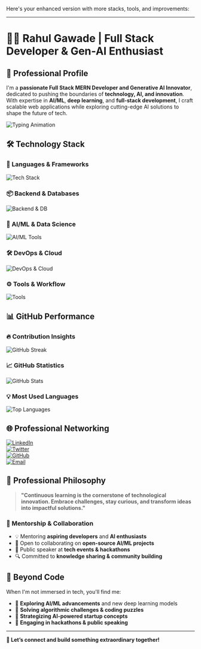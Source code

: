 Here's your enhanced version with more stacks, tools, and improvements:  

---

# 👨‍💻 Rahul Gawade | Full Stack Developer & Gen-AI Enthusiast  

## 🌟 Professional Profile  

I'm a **passionate Full Stack MERN Developer and Generative AI Innovator**, dedicated to pushing the boundaries of **technology, AI, and innovation**. With expertise in **AI/ML**, **deep learning**, and **full-stack development**, I craft scalable web applications while exploring cutting-edge AI solutions to shape the future of tech.  

![Typing Animation](https://readme-typing-svg.demolab.com/?font=Fira+Code&size=24&duration=4000&pause=1000&color=00C7FF&center=true&vCenter=true&width=600&lines=Full+Stack+Developer+%F0%9F%92%BB;Generative+AI+Innovator+%F0%9F%A7%BA;Machine+Learning+Engineer+%F0%9F%9A%80;MERN+Stack+Expert+%E2%9C%A8;Tech+Community+Contributor+%F0%9F%91%8D)  

## 🛠️ Technology Stack  

### **🚀 Languages & Frameworks**  
![Tech Stack](https://skillicons.dev/icons?i=react,nextjs,nodejs,express,typescript,python,cpp,java,php,html,css,tailwind,sass&theme=dark)  

### **📦 Backend & Databases**  
![Backend & DB](https://skillicons.dev/icons?i=mongodb,postgres,mysql,firebase,supabase,dynamodb,redis&theme=dark)  

### **🔬 AI/ML & Data Science**  
![AI/ML Tools](https://skillicons.dev/icons?i=tensorflow,pytorch,scikit-learn,opencv,streamlit,huggingface&theme=dark)  

### **🛠 DevOps & Cloud**  
![DevOps & Cloud](https://skillicons.dev/icons?i=docker,kubernetes,aws,vercel,render,railway,netlify,heroku&theme=dark)  

### **⚙️ Tools & Workflow**  
![Tools](https://skillicons.dev/icons?i=git,github,gitlab,vscode,postman,figma,linux,bash&theme=dark)  

## 📊 GitHub Performance  

### **🔥 Contribution Insights**  
![GitHub Streak](https://github-readme-streak-stats.herokuapp.com/?user=rahulgawadee&theme=radical&hide_border=true)  

### **📈 GitHub Statistics**  
![GitHub Stats](https://github-readme-stats.vercel.app/api?username=rahulgawadee&show_icons=true&theme=radical&hide_border=true)  

### **💡 Most Used Languages**  
![Top Languages](https://github-readme-stats.vercel.app/api/top-langs/?username=rahulgawadee&layout=compact&theme=radical&hide_border=true)  

## 🌐 Professional Networking  

[![LinkedIn](https://img.shields.io/badge/LinkedIn-Professional_Network-0A66C2?style=for-the-badge&logo=linkedin&logoColor=white)](https://linkedin.com/in/rahulgawadee)  
[![Twitter](https://img.shields.io/badge/Twitter-Tech_Insights-1DA1F2?style=for-the-badge&logo=twitter&logoColor=white)](https://twitter.com/rahulgawadee)  
[![GitHub](https://img.shields.io/badge/GitHub-Open_Source_Contributions-181717?style=for-the-badge&logo=github&logoColor=white)](https://github.com/rahulgawadee)  
[![Email](https://img.shields.io/badge/Email-Contact_Me-D14836?style=for-the-badge&logo=gmail&logoColor=white)](mailto:rahulgawadee@gmail.com)  

## 🚀 Professional Philosophy  

> **"Continuous learning is the cornerstone of technological innovation. Embrace challenges, stay curious, and transform ideas into impactful solutions."**  

### **🤝 Mentorship & Collaboration**  

- 💡 Mentoring **aspiring developers** and **AI enthusiasts**  
- 🌟 Open to collaborating on **open-source AI/ML projects**  
- 🎤 Public speaker at **tech events & hackathons**  
- 🔍 Committed to **knowledge sharing & community building**  

## 🎯 Beyond Code  

When I'm not immersed in tech, you'll find me:  
- 📌 **Exploring AI/ML advancements** and new deep learning models  
- 🧩 **Solving algorithmic challenges & coding puzzles**  
- 🚀 **Strategizing AI-powered startup concepts**  
- 🎤 **Engaging in hackathons & public speaking**  

---

**🚀 Let’s connect and build something extraordinary together!**
